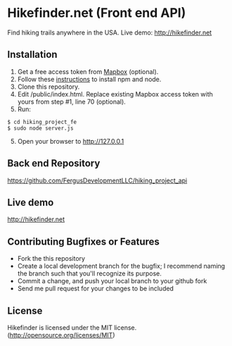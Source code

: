 # Hikefinder.net (Front end API)

Find hiking trails anywhere in the USA. Live demo: http://hikefinder.net

## Installation

1. Get a free access token from [Mapbox](https://docs.mapbox.com/help/how-mapbox-works/access-tokens/) (optional).
2. Follow these [instructions](https://www.taniarascia.com/how-to-install-and-use-node-js-and-npm-mac-and-windows/) to install npm and node.
3. Clone this repository.
4. Edit /public/index.html. Replace existing Mapbox access token with yours from step #1, line 70 (optional).
4. Run:
```
$ cd hiking_project_fe
$ sudo node server.js
```
5. Open your browser to http://127.0.0.1

## Back end Repository

https://github.com/FergusDevelopmentLLC/hiking_project_api


## Live demo

http://hikefinder.net

## Contributing Bugfixes or Features

* Fork the this repository
* Create a local development branch for the bugfix; I recommend naming the branch such that you'll recognize its purpose.
* Commit a change, and push your local branch to your github fork
* Send me pull request for your changes to be included

## License

Hikefinder is licensed under the MIT license. (http://opensource.org/licenses/MIT)